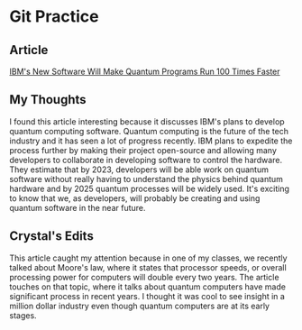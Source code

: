 # Git Practice
## Article
[IBM's New Software Will Make Quantum Programs Run 100 Times Faster](https://singularityhub.com/2021/02/15/ibms-new-software-will-make-quantum-programs-run-100-times-faster/)
## My Thoughts
I found this article interesting because it discusses IBM's plans to develop quantum computing software. Quantum computing is the future of the tech industry and it has seen a lot of progress recently. IBM plans to expedite the process further by making their project open-source and allowing many developers to collaborate in developing software to control the hardware. They estimate that by 2023, developers will be able work on quantum software without really having to understand the physics behind quantum hardware and by 2025 quantum processes will be widely used. It's exciting to know that we, as developers, will probably be creating and using quantum software in the near future.

## Crystal's Edits
This article caught my attention because in one of my classes, we recently talked about Moore's law, where it states that processor speeds, or overall processing power for computers will double every two years. The article touches on that topic, where it talks about quantum computers have made significant process in recent years. I thought it was cool to see insight in a million dollar industry even though quantum computers are at its early stages. 